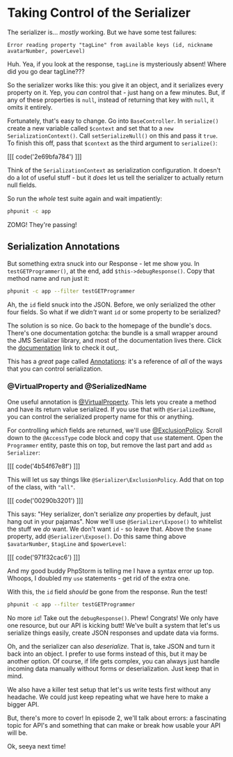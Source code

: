 # Taking Control of the Serializer

The serializer is... *mostly* working. But we have some test failures:

    Error reading property "tagLine" from available keys (id, nickname
    avatarNumber, powerLevel)

Huh. Yea, if you look at the response, `tagLine` is mysteriously absent!
Where did you go dear tagLine???

So the serializer works like this: you give it an object, and it serializes
every property on it. Yep, you *can* control that - just hang on a few minutes.
But, if any of these properties is `null`, instead of returning that key
with `null`, it omits it entirely.

Fortunately, that's easy to change. Go into `BaseController`. In `serialize()`
create a new variable called `$context` and set that to a `new SerializationContext()`.
Call `setSerializeNull()` on this and pass it `true`. To finish this off,
pass that `$context` as the third argument to `serialize()`:

[[[ code('2e69bfa784') ]]]

Think of the `SerializationContext` as serialization configuration. It doesn't
do a lot of useful stuff - but it *does* let us tell the serializer to actually
return null fields.

So run the *whole* test suite again and wait impatiently:

```bash
phpunit -c app
```

ZOMG! They're passing!

## Serialization Annotations

But something extra snuck into our Response - let me show you. In `testGETProgrammer()`,
at the end, add `$this->debugResponse()`. Copy that method name and run just
it:

```bash
phpunit -c app --filter testGETProgrammer
```

Ah, the `id` field snuck into the JSON. Before, we only serialized the other
four fields. So what if we *didn't* want `id` or some property to be serialized?

The solution is so nice. Go back to the homepage of the bundle's docs. There's
one documentation gotcha: the bundle is a small wrapper around the JMS Serializer
library, and most of the documentation lives there. Click the
[documentation](http://jmsyst.com/libs/serializer) link to check it out,.

This has a *great* page called [Annotations](http://jmsyst.com/libs/serializer/master/reference/annotations):
it's a reference of *all* of the ways that you can control serialization.

### @VirtualProperty and @SerializedName

One useful annotation is [@VirtualProperty](http://jmsyst.com/libs/serializer/master/reference/annotations#virtualproperty).
This lets you create a method and have its return value serialized. If you
use that with `@SerializedName`, you can control the serialized property
name for this or anything.

For controlling *which* fields are returned, we'll use
[@ExclusionPolicy](http://jmsyst.com/libs/serializer/master/reference/annotations#exclusionpolicy).
Scroll down to the `@AccessType` code block and copy that `use` statement.
Open the `Programmer` entity, paste this on top, but remove the last part
and add `as Serializer`:

[[[ code('4b54f67e8f') ]]]

This will let us say things like `@Serializer\ExclusionPolicy`. Add that
on top of the class, with `"all"`.

[[[ code('00290b3201') ]]]

This says: "Hey serializer, don't serialize *any* properties by default,
just hang out in your pajamas". Now we'll use `@Serializer\Expose()` to 
whitelist the stuff we *do* want. We don't want `id` - so leave that. 
Above the `$name` property, add `@Serializer\Expose()`. Do this same thing 
above `$avatarNumber`, `$tagLine` and `$powerLevel`:

[[[ code('971f32cac6') ]]]

And my good buddy PhpStorm is telling me I have a syntax error up top. Whoops,
I doubled my `use` statements - get rid of the extra one.

With this, the `id` field *should* be gone from the response. Run the test!

```bash
phpunit -c app --filter testGETProgrammer
```

No more `id`! Take out the `debugResponse()`. Phew! Congrats! We only have
one resource, but our API is kicking butt! We've built a system that let's
us serialize things easily, create JSON responses and update data via forms.

Oh, and the serializer can also *deserialize*. That is, take JSON and turn
it back into an object. I prefer to use forms instead of this, but it may
be another option. Of course, if life gets complex, you can always just
handle incoming data manually without forms or deserialization. Just keep
that in mind.

We also have a killer test setup that let's us write tests first without
any headache. We could just keep repeating what we have here to make a bigger
API.

But, there's more to cover! In episode 2, we'll talk about errors: a fascinating
topic for API's and something that can make or break how usable your API
will be.

Ok, seeya next time!
